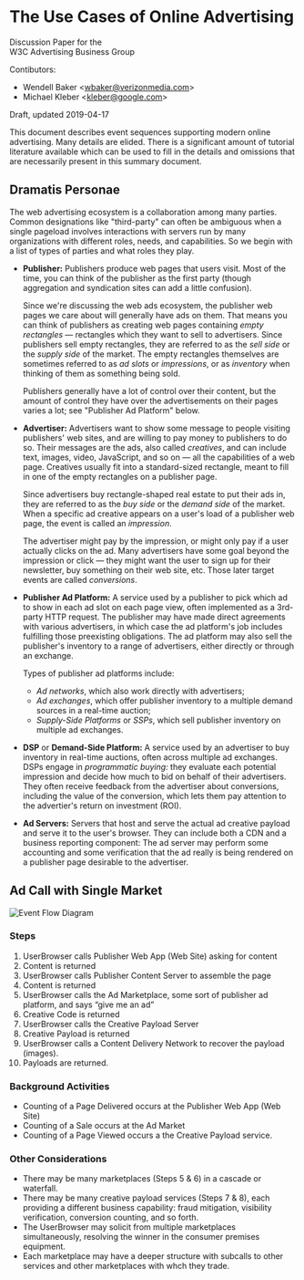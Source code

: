 # The Use Cases of Online Advertising

Discussion Paper for the  
W3C Advertising Business Group

Contibutors:
* Wendell Baker <[wbaker@verizonmedia.com](mailto:wbaker@verizonmedia.com)\>  
* Michael Kleber <[kleber@google.com](mailto:kleber@google.com)\>

Draft, updated 2019-04-17

This document describes event sequences supporting modern online advertising. Many details are elided. There is a significant amount of tutorial literature available which can be used to fill in the details and omissions that are necessarily present in this summary document.

## Dramatis Personae

The web advertising ecosystem is a collaboration among many parties.  Common designations like "third-party" can often be ambiguous when a single pageload involves interactions with servers run by many organizations with different roles, needs, and capabilities.  So we begin with a list of types of parties and what roles they play.

* **Publisher:**
  Publishers produce web pages that users visit.  Most of the time, you can think of the publisher as the first party (though aggregation and syndication sites can add a little confusion).
  
  Since we're discussing the web ads ecosystem, the publisher web pages we care about will generally have ads on them.  That means you can think of publishers as creating web pages containing _empty rectangles_ — rectangles which they want to sell to advertisers.  Since publishers sell empty rectangles, they are referred to as the _sell side_ or the _supply side_ of the market.  The empty rectangles themselves are sometimes referred to as _ad slots_ or _impressions_, or as _inventory_ when thinking of them as something being sold.
  
  Publishers generally have a lot of control over their content, but the amount of control they have over the advertisements on their pages varies a lot; see "Publisher Ad Platform" below.
  
* **Advertiser:**
  Advertisers want to show some message to people visiting publishers' web sites, and are willing to pay money to publishers to do so.  Their messages are the ads, also called _creatives_, and can include text, images, video, JavaScript, and so on — all the capabilities of a web page.  Creatives  usually fit into a standard-sized rectangle, meant to fill in one of the empty rectangles on a publisher page.
  
  Since advertisers buy rectangle-shaped real estate to put their ads in, they are referred to as the _buy side_ or the _demand side_ of the market.  When a specific ad creative appears on a user's load of a publisher web page, the event is called an _impression_.
  
  The advertiser might pay by the impression, or might only pay if a user actually clicks on the ad.  Many advertisers have some goal beyond the impression or click — they might want the user to sign up for their newsletter, buy something on their web site, etc.  Those later target events are called _conversions_.
  
* **Publisher Ad Platform:**
  A service used by a publisher to pick which ad to show in each ad slot on each page view, often implemented as a 3rd-party HTTP request.  The publisher may have made direct agreements with various advertisers, in which case the ad platform's job includes fulfilling those preexisting obligations.  The ad platform may also sell the publisher's inventory to a range of advertisers, either directly or through an exchange.
  
  Types of publisher ad platforms include:
  - _Ad networks_, which also work directly with advertisers;
  - _Ad exchanges_, which offer publisher inventory to a multiple demand sources in a real-time auction;
  - _Supply-Side Platforms_ or _SSPs_, which sell publisher inventory on multiple ad exchanges.
  
* **DSP** or **Demand-Side Platform:**
  A service used by an advertiser to buy inventory in real-time auctions, often across multiple ad exchanges.  DSPs engage in _programmatic buying:_ they evaluate each potential impression and decide how much to bid on behalf of their advertisers.  They often receive feedback from the advertiser about conversions, including the value of the conversion, which lets them pay attention to the advertier's return on investment (ROI).
  
* **Ad Servers:**
  Servers that host and serve the actual ad creative payload and serve it to the user's browser.  They can include both a CDN and a business reporting component: The ad server may perform some accounting and some verification that the ad really is being rendered on a publisher page desirable to the advertiser.


## Ad Call with Single Market

![Event Flow Diagram](https://w3c.github.io/web-advertising/UseCasesofOnlineAdvertising/image1.png)

### Steps

1.  UserBrowser calls Publisher Web App (Web Site) asking for content
2.  Content is returned
3.  UserBrowser calls Publisher Content Server to assemble the page
4.  Content is returned
5.  UserBrowser calls the Ad Marketplace, some sort of publisher ad platform, and says “give me an ad”
6.  Creative Code is returned
7.  UserBrowser calls the Creative Payload Server
8.  Creative Payload is returned
9.  UserBrowser calls a Content Delivery Network to recover the payload (images).
10.  Payloads are returned.

### Background Activities

*   Counting of a Page Delivered occurs at the Publisher Web App (Web Site)
*   Counting of a Sale occurs at the Ad Market
*   Counting of a Page Viewed occurs a the Creative Payload service.

### Other Considerations

*   There may be many marketplaces (Steps 5 & 6) in a cascade or waterfall.
*   There may be many creative payload services (Steps 7 & 8), each providing a different business capability: fraud mitigation, visibility verification, conversion counting, and so forth.
*   The UserBrowser may solicit from multiple marketplaces simultaneously, resolving the winner in the consumer premises equipment.
*   Each marketplace may have a deeper structure with subcalls to other services and other marketplaces with whch they trade.
